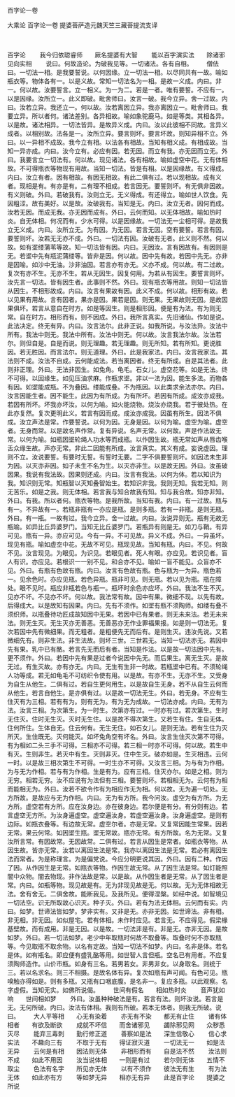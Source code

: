 百字论一卷


大乘论
百字论一卷
提婆菩萨造元魏天竺三藏菩提流支译


　　

百字论
　　我今归依聪睿师　　厥名提婆有大智
　　能以百字演实法　　除诸邪见向实相
　　说曰。何故造论。为破我见等。一切诸法。各有自相。
　　僧佉曰。一切法一相。是我要誓说。以何因缘。立一切法一相。以尽同共有一故。喻如瓶衣等。物体各有一。以是义故。常知一切法名为一相。是故一义成。内曰。非一。何以故。汝要誓言。立一相义。为一为二。若是一者。唯有要誓。不应有一。以是因缘。汝所立一。此义即破。毗舍师曰。汝言一破。我今立异。舍一过故。内曰。汝若立异。我还立一。何以故。汝若离因立异。我亦离因立一。毗舍师曰。我要立异。所以者何。诸法差别。各异相故。喻如象驼鹿马。如是等类。其相各异。以是故。诸法相异。一切法皆异。是故异义成。内曰。汝以此彼相不同故。言异义成者。以相别故。法各是一。汝所立异。要言则坏。要言坏故。则知异相不立。外曰。以一异相不成故。我今立有相。以法各有相故。当知有相义成。有相成故。当知一异亦成。内曰。汝今立有。必应有因。若无因。而立有我。亦无因而立无。外曰。我要言立一切法有。何以故。现见诸法。各有相故。喻如虚空中花。无有体相故。不可得瓶衣等物现有用故。当知一切法。皆是有相。以是因缘故。有义得成。内曰。汝立有者。因有相故。有因无相故。有此二俱有过。若以现相故。成有义者。现相是有。有亦是有。二有理不相成。若言因无。要誓则坏。有无俱非因故。有义则破。外曰。若破我有。汝则立无。无义得成。有还得立。喻如世人饮食。先因粗涩。故有美好。以是故。汝破我有。当知是无。内曰。汝立无者。因何而成。汝若无因。而成无我。亦无因而成有。外曰。云何而知。以无体相故。喻如热时炎。自无体相。何况而有。少水可得。以是因缘故。一切法无一尘相可得。是故我立无义成。内曰。汝所立无。为有因。为无因。若言无因。空有要誓。若言有因。要誓则坏。汝若无无亦不成。外曰。一切法有因。汝破有无者。此义则不然。何以故。如有埿缕蒲苇等故。知一切法皆有因。内曰。无因汝。言有因故有。有因则是无。若埿中先有瓶泥蒲缕等。皆非是因。何以故。因中先有故。若因中先无。亦非是因喻。如沙中无油。沙非油因。若言亦有亦无。义亦不成。何以故。有二过故。复次有亦不生。无亦不生。若从无因生。因复何用。为若从有因生。要誓言则坏。汝先言一切法。皆有因生者。此事则不然。外曰。现有瓶衣等用故。则知一切法皆从因生。不相形故成。内曰。汝言有果故有因。此义不成。何以故。相形有故。若以见果有用故。言有因者。果亦是因。果若是因。则无果。无果故则无因。是故因果俱坏。若言从意自在时方。如是等因生。则是相形因。便是有为法。有为则无常。自在时方。相形而有。则不因成。外曰。我所言真实。先旧诸仙。作如是说。此法决定。终无有异。内曰。汝言法尔。此非正说。如我所说。与汝法异。汝法中所有。我法中则无。我法中所有。汝法中则无。何以故。汝言我法尔故。汝法若尔。则但自是。自是而说。则无理趣。若无理趣。则无所知。若有所知。更说胜因。若无胜因。而言法尔。则无道理。外曰。此是我家法。内曰。汝言我家法。其法则不成。汝法不自成。云何能成法。若当离因者。终无有所成。自是其法者。此则非正理。外曰。无法非因生。如兔角。龟毛。石女儿。虚空花等。如是无法。终不可得。以因缘生。如见压油求麻。作瓶求埿。非以一法为因。能生多法。而物各有因。如埿能成瓶。不为叠因。缕能成叠。不为瓶因。以此类求余法亦尔。内曰。汝言因能生者。因不能生。此因为有所成。为有所坏。若因有所成。成汝亦成我。若因有所坏。坏我亦坏汝。以何为喻。如火能烧物。烧汝亦烧我。若于彼处热。在此亦复然。复次更明此义。若言有因而成。成汝亦成我。因虽有所生。因法不俱成。汝立声法是常。作要誓说。以何为因。无身是因。以何为喻。虚空为喻。虚空者。无身而常。以是故名声作常。复有异说。名声无常。以何故。声是作法故无常。以何为喻。如瓶因埿轮绳人功水等而成瓶。以作因生故。瓶无常如声从唇齿喉舌众缘生故。声亦无常。非此二因能有所成。汝言真实。其义有成。妄说虚因。理则不立。汝说要誓。有要时无誓。有誓时无要。二字不俱要誓则坏。如因法未生非为因。以灭亦非因。如子未生不名为生。以灭亦非生。以是故无因。外曰。汝虽破因果。我说有我法故。因果则还成。内曰。汝言有我法。以何为体。若以知识为我。知识则无常。知瓶智以灭知叠智始生。若知识非我。我则无知。我若无知。则无苦乐。如是之我。则无体相。若言我与知合故我有知。知与我合故。知亦非知。外曰。有我。所以者何。瓶衣等物。是我所故。当知有我。内曰。有一过故。瓶与有一。不异故有一。若瓶非瓶有一亦应是瓶。是则多瓶。若有一非瓶。是则无瓶。外曰。有一瓶。一故有过。我今立异。舍一过故。内曰。汝说异则无。瓶有无故无瓶喻。如异比丘异婆罗门。当知无比丘婆罗门。若瓶异有则是无。如刀与鞘。有异可见。瓶有一异。亦应可见。今有一异。不可见故。异义不成。外曰。一异虽坏。现见有瓶。喻如虚空中花。无故不可见。瓶现见故。当知有瓶。内曰。不见。何故不见。汝言现见。为眼见。为识见。若眼见者。死人有眼。亦应见。若识见者。盲人有识。亦应见。若根识一一别不见。和合亦不见。喻如一盲不能见。众盲亦不见。外曰。有瓶有色故有瓶。内曰。汝言有色故有瓶。色与瓶为一为异。瓶色若一。见余色时。亦应见瓶。若色异瓶。瓶非可见。则无瓶。若以见为瓶。瓶在障处。眼不见时。瓶应非瓶若色与瓶一。瓶坏时余色亦应坏。外曰。我法不生不灭。见亦不坏。不见亦不坏。何以故。我法常有故。因中有果。微细不现。以先有故。后得成大。以是故知有因果。内曰。先有不须作。如埿有瓶不须陶师。如缕有叠不须织师。以瓶叠待功匠成故知因中无果。若因中已有果者。则无未来法。若无未来法。则无生灭。无生灭亦无善恶。无善恶亦无作业罪福果报。如是则一切法无。复次若因中先有微细果。而无粗者。是粗便先无而后有。是则生灭。违汝先说。又若微细先有。则非生法。非生法故。则坏三世。三世若无。当知一切法亦无。若因中先有果。乳中已有酪。若言先无而后有者。当知是作法。以是故一切法因中先有。更不须作。外曰。若因中先有果是过者今说因中先无。而后果生。离无生灭。是故无过。有生灭故。亦有亦无。内曰。无生有生非一时故。若瓶埿中已有。不须轮绳人功等成。若无如龟毛不可纺织令使有用。以是故。有亦不生。无亦不生。又受身为自生从他生。二俱有过。若自生更何用生。以是故自生无身。若不从自生云何而从他生。若言自他生。是亦俱有过。以是故一切法无生。外曰。若无身。不应有生住灭有为三相。若有有为。则有无为。有为无为成故。一切法亦成。内曰。无有为法。汝言三相。为次第生。为一时生。次第亦有过。一时亦有过。若次第生。生时无住灭。住时无生灭。灭时无生住。以是故不得次第生。又若生有住。生自无体。住何所住。生体自无。住云何有。无生无住。如石女儿。是则无法。若有生住为灭所灭。生住既无。灭何能灭。如坏兔角空有坏名。外曰。汝言生住灭次第不可得。有为相如二头三手不可得。三相亦不可得。若三相一时亦不可得。何以故。若生中有灭。生则非生。若灭中有生。灭则非灭。住中生灭。破亦如是。生灭相违。云何一时。以是故三相次第生不可得。一时生亦不可得。又汝言三相。为与有为作相。为与无为作相。若与有为作相。生是有为。应有三相。住灭亦尔。如是之相。则为无穷。相若无穷。汝不应说有为法但有三相。要誓则坏。若相相无为。云何有为相而能相无为。外曰。汝若不欲令作有为相应作无为相。何以故。无为遍一切处。无方所故。是故应与无为作相。内曰。无为有方所。我今问汝。虚空为有方所。为无方所。虚空若有方所。应在汝身边。亦在彼身边。若尔便是有分。有分则有边。若言虚空无方所。为汝身遍虚空。虚空遍汝身。若虚空遍汝身。汝身遍虚空。是则有边际。如瓶衣叠等。有边故无常。虚空尔者。亦是无常。又复常因能生常果。因若无常。果云何常。如因埿生瓶。埿无常故。瓶亦无常。有方所故。名为无常。又复汝所言常。有因故常。无因故常。二俱有过。若言从因生是常者。如瓶衣等物。从因生故。皆亦无常。汝若以离因生法是常。我亦以离因生法是无常。若必有离因生法而常者。为是称理言。为是偏党说。今应分明更说其因。外曰。因有二种。作因了因。从作因生是无常。如瓶衣等物。作因生故无常。从了因生法是常。如灯能照闇中众物。闇去物现。非作法故是常。以是故。从作因生者是无常。从了因生者是常。内曰。如瓶等物。现见故是有。无为非现见故是无。何以故。无为无体相故无法。舍有舍无。二俱舍故。能断我见。及我所见。便得涅槃。如经中说。如智境见一切法空。识无所取故心识灭。种子灭。外曰。若有为法无体相。云何而有实。内曰。如梦。世谛法皆如梦。梦非实有。又非是无。亦非无因。如世谛法。非有相。非无相。非无因。如似屋宅。若有体相。未作时应见。若言无。不应得见。假梁椽基壁故。而有成用。非是无因。以是故。一切法非是有。非是无。亦非无因。是故如梦。外曰。若一切法如梦。老少中年取瓶时何故不取叠等。取叠时何不亦取瓶等。今见取瓶不取余物。以名有定故。当知一切法不如梦。内曰。名非是体。若名是体。如有瓶名。即应便有盛乳酪等用。如世智人言但瓶。空名已有用者。不应复须陶师造作。山价市瓶。如身有三名。若男若女。非男非女。以身取名。则统于三。若以名求名。则三不相摄。是故名体有异。复次如瓶有声可闻。有色可见。瓶嗅触亦得如是。则有多瓶。又瓶有口咽底腹。是名非一。复应多瓶。以此观察。名字虚假。当知无实。如佛所说偈。
　　世间有假名　　相如热时炎
　　音声犹如响　　世间相如梦
　　外曰。汝虽种种破法是有。若言有法。则坏汝说。若言是无。无何所破。内曰。汝法有体相。我则有所破。若本无体者。则我无所破。说曰。
　　大人平等相　　心无有染着
　　亦无有不染　　都无有止住
　　诸有体相者　　有欲及断欲
　　成就不坏信　　而舍诸邪见
　　蠲除邪见网　　众秽悉灭尽
　　能弃三毒刺　　勤行修正道
　　善察如是法　　深生信敬心
　　信心求实法　　不趣向三有
　　不取于无有　　得证寂灭道
　　一切法无一　　如是法无异
　　云何是有相　　因法则无体
　　非相形而有　　自是法不然
　　汝法则不成　　如此不用因
　　汝当说体相　　一则是有过
　　若尔则无体　　五情不取尘
　　色法有名字　　所见亦无体
　　以有不须作　　彼法无有生
　　有为法无体　　如此亦有方
　　等如梦无异　　相亦无有异
　　此是百字论　　提婆之所说

 
